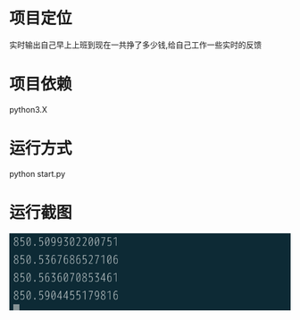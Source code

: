 # 项目定位
实时输出自己早上上班到现在一共挣了多少钱,给自己工作一些实时的反馈

# 项目依赖
python3.X

# 运行方式
python start.py

# 运行截图
![avatar](https://github.com/NothinkingGao/second_salary/blob/master/second_money.png)
